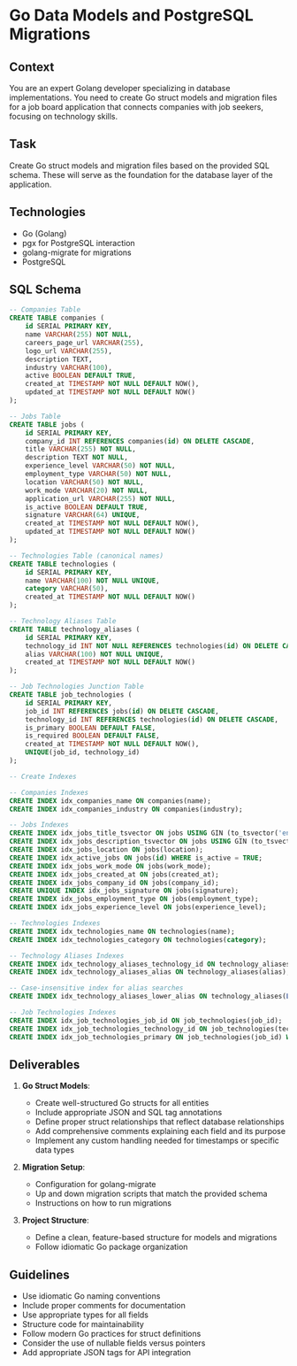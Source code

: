 # Go Data Models and PostgreSQL Migrations

## Context
You are an expert Golang developer specializing in database implementations. You need to create Go struct models and migration files for a job board application that connects companies with job seekers, focusing on technology skills.

## Task
Create Go struct models and migration files based on the provided SQL schema. These will serve as the foundation for the database layer of the application.

## Technologies
- Go (Golang)
- pgx for PostgreSQL interaction
- golang-migrate for migrations
- PostgreSQL

## SQL Schema
```sql
-- Companies Table
CREATE TABLE companies (
    id SERIAL PRIMARY KEY,
    name VARCHAR(255) NOT NULL,
    careers_page_url VARCHAR(255),
    logo_url VARCHAR(255),
    description TEXT,
    industry VARCHAR(100),
    active BOOLEAN DEFAULT TRUE,
    created_at TIMESTAMP NOT NULL DEFAULT NOW(),
    updated_at TIMESTAMP NOT NULL DEFAULT NOW()
);

-- Jobs Table
CREATE TABLE jobs (
    id SERIAL PRIMARY KEY,
    company_id INT REFERENCES companies(id) ON DELETE CASCADE,
    title VARCHAR(255) NOT NULL,
    description TEXT NOT NULL,
    experience_level VARCHAR(50) NOT NULL, 
    employment_type VARCHAR(50) NOT NULL,
    location VARCHAR(50) NOT NULL,
    work_mode VARCHAR(20) NOT NULL,
    application_url VARCHAR(255) NOT NULL,
    is_active BOOLEAN DEFAULT TRUE,
    signature VARCHAR(64) UNIQUE,
    created_at TIMESTAMP NOT NULL DEFAULT NOW(),
    updated_at TIMESTAMP NOT NULL DEFAULT NOW()
);

-- Technologies Table (canonical names)
CREATE TABLE technologies (
    id SERIAL PRIMARY KEY,
    name VARCHAR(100) NOT NULL UNIQUE,
    category VARCHAR(50),
    created_at TIMESTAMP NOT NULL DEFAULT NOW()
);

-- Technology Aliases Table
CREATE TABLE technology_aliases (
    id SERIAL PRIMARY KEY,
    technology_id INT NOT NULL REFERENCES technologies(id) ON DELETE CASCADE,
    alias VARCHAR(100) NOT NULL UNIQUE,
    created_at TIMESTAMP NOT NULL DEFAULT NOW()
);

-- Job Technologies Junction Table
CREATE TABLE job_technologies (
    id SERIAL PRIMARY KEY,
    job_id INT REFERENCES jobs(id) ON DELETE CASCADE,
    technology_id INT REFERENCES technologies(id) ON DELETE CASCADE,
    is_primary BOOLEAN DEFAULT FALSE,
    is_required BOOLEAN DEFAULT FALSE,
    created_at TIMESTAMP NOT NULL DEFAULT NOW(),
    UNIQUE(job_id, technology_id)
);

-- Create Indexes

-- Companies Indexes
CREATE INDEX idx_companies_name ON companies(name);
CREATE INDEX idx_companies_industry ON companies(industry);

-- Jobs Indexes
CREATE INDEX idx_jobs_title_tsvector ON jobs USING GIN (to_tsvector('english', title));
CREATE INDEX idx_jobs_description_tsvector ON jobs USING GIN (to_tsvector('english', description));
CREATE INDEX idx_jobs_location ON jobs(location);
CREATE INDEX idx_active_jobs ON jobs(id) WHERE is_active = TRUE;
CREATE INDEX idx_jobs_work_mode ON jobs(work_mode);
CREATE INDEX idx_jobs_created_at ON jobs(created_at);
CREATE INDEX idx_jobs_company_id ON jobs(company_id);
CREATE UNIQUE INDEX idx_jobs_signature ON jobs(signature);
CREATE INDEX idx_jobs_employment_type ON jobs(employment_type);
CREATE INDEX idx_jobs_experience_level ON jobs(experience_level);

-- Technologies Indexes
CREATE INDEX idx_technologies_name ON technologies(name);
CREATE INDEX idx_technologies_category ON technologies(category);

-- Technology Aliases Indexes
CREATE INDEX idx_technology_aliases_technology_id ON technology_aliases(technology_id);
CREATE INDEX idx_technology_aliases_alias ON technology_aliases(alias);

-- Case-insensitive index for alias searches
CREATE INDEX idx_technology_aliases_lower_alias ON technology_aliases(LOWER(alias));

-- Job Technologies Indexes
CREATE INDEX idx_job_technologies_job_id ON job_technologies(job_id);
CREATE INDEX idx_job_technologies_technology_id ON job_technologies(technology_id);
CREATE INDEX idx_job_technologies_primary ON job_technologies(job_id) WHERE is_primary = TRUE;
```

## Deliverables

1. **Go Struct Models**:
   - Create well-structured Go structs for all entities
   - Include appropriate JSON and SQL tag annotations
   - Define proper struct relationships that reflect database relationships
   - Add comprehensive comments explaining each field and its purpose
   - Implement any custom handling needed for timestamps or specific data types

2. **Migration Setup**:
   - Configuration for golang-migrate
   - Up and down migration scripts that match the provided schema
   - Instructions on how to run migrations

3. **Project Structure**:
   - Define a clean, feature-based structure for models and migrations
   - Follow idiomatic Go package organization

## Guidelines
- Use idiomatic Go naming conventions
- Include proper comments for documentation
- Use appropriate types for all fields
- Structure code for maintainability
- Follow modern Go practices for struct definitions
- Consider the use of nullable fields versus pointers
- Add appropriate JSON tags for API integration